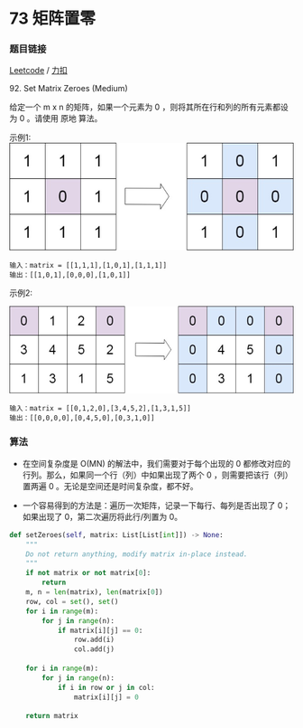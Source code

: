 # 73 矩阵置零

### 题目链接

[Leetcode](https://leetcode.com/problems/set-matrix-zeroes/) / [力扣](https://leetcode-cn.com/problems/set-matrix-zeroes/)

92\.  Set Matrix Zeroes (Medium)

给定一个 m x n 的矩阵，如果一个元素为 0 ，则将其所在行和列的所有元素都设为 0 。请使用 原地 算法。

示例1:
![](../pics/mat1.jpeg)

```
输入：matrix = [[1,1,1],[1,0,1],[1,1,1]]
输出：[[1,0,1],[0,0,0],[1,0,1]]
```

示例2:

![](../pics/mat2.jpeg)

```
输入：matrix = [[0,1,2,0],[3,4,5,2],[1,3,1,5]]
输出：[[0,0,0,0],[0,4,5,0],[0,3,1,0]]
```

### 算法

* 在空间复杂度是 O(MN) 的解法中，我们需要对于每个出现的 0 都修改对应的行列。那么，如果同一个行（列）中如果出现了两个 0 ，则需要把该行（列）置两遍 0 。无论是空间还是时间复杂度，都不好。

* 一个容易得到的方法是：遍历一次矩阵，记录一下每行、每列是否出现了 0；如果出现了 0，第二次遍历将此行/列置为 0。

```python
def setZeroes(self, matrix: List[List[int]]) -> None:
    """
    Do not return anything, modify matrix in-place instead.
    """
    if not matrix or not matrix[0]:
        return
    m, n = len(matrix), len(matrix[0])
    row, col = set(), set()
    for i in range(m):
        for j in range(n):
            if matrix[i][j] == 0:
                row.add(i)
                col.add(j)

    for i in range(m):
        for j in range(n):
            if i in row or j in col:
                matrix[i][j] = 0
    
    return matrix
```
